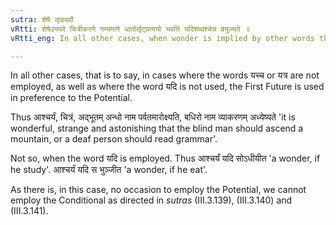 ```yaml
---
sutra: शेषे लृडयदौ
vRtti: शेषेउपपदे चित्रीकरणे गम्यमाने धातोर्लृट्प्रत्ययो भवति यदिशब्दश्चेन्न प्रयुज्यते ॥
vRtti_eng: In all other cases, when wonder is implied by other words than '_yachcha_' and '_yatra_', the affix '_Lrit_' is employed after a root, except when the word '_yadi_' is used.

---
```

In all other cases, that is to say, in cases where the words यच्च or यत्र are not employed, as well as where the word यदि is not used, the First Future is used in preference to the Potential.

Thus आश्चर्यं, चित्रं, अद्भूतम् अन्धो नाम पर्वतमारोक्ष्यति, बधिरो नाम व्याकरणम् अध्येष्यते 'it is wonderful, strange and astonishing that the blind man should ascend a mountain, or a deaf person should read grammar'.

Not so, when the word यदि is employed. Thus आश्चर्यं यदि सोऽधीयीत 'a wonder, if he study'. आश्चर्यं यदि स भुञ्जीत 'a wonder, if he eat'.

As there is, in this case, no occasion to employ the Potential, we cannot employ the Conditional as directed in _sutras_ (III.3.139), (III.3.140) and (III.3.141).